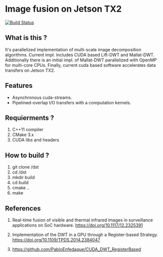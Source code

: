 # Image fusion on Jetson TX2
[![Build Status](https://travis-ci.org/morkonrad/fusion.svg?branch=master)](https://travis-ci.org/morkonrad/fusion)

What is this ? 
--------------
It's parallelized implementation of multi-scale image decomposition algorithms. Current impl. includes CUDA based Lift-DWT and Mallat-DWT. Additionally there is an initial impl. of Mallat-DWT parallelized with OpenMP for multi-core CPUs. Finally, current cuda based software accelerates data transfers on Jetson TX2.

Features
----------
- Asynchronous cuda-streams.
- Pipelined-overlap I/O transfers with a computation kernels.

Requierments ?
---------------
1. C++11 compiler
2. CMake 3.x
3. CUDA libs and headers

How to build ?
---------------
1. git clone /dst
2. cd /dst
3. mkdir build
4. cd build
5. cmake ..
6. make
 
References
------------
1) Real-time fusion of visible and thermal infrared images in surveillance applications on SoC hardware. https://doi.org/10.1117/12.2325391

2) Implementation of the DWT in a GPU through a Register-based Strategy. https://doi.org/10.1109/TPDS.2014.2384047

3) https://github.com/PabloEnfedaque/CUDA_DWT_RegisterBased

